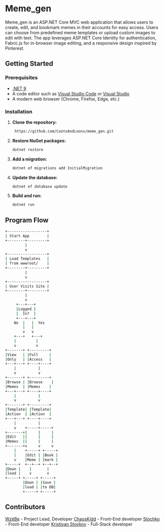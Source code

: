 # Meme_gen

Meme_gen is an ASP.NET Core MVC web application that allows users to create, edit, and bookmark memes in their accounts for easy access. Users can choose from predefined meme templates or upload custom images to edit with text. The app leverages ASP.NET Core Identity for authentication, Fabric.js for in-browser image editing, and a responsive design inspired by Pinterest.


## Getting Started

### Prerequisites

- [.NET 9](https://dotnet.microsoft.com/download)
- A code editor such as [Visual Studio Code](https://code.visualstudio.com/) or [Visual Studio](https://visualstudio.microsoft.com/)
- A modern web browser (Chrome, Firefox, Edge, etc.)

### Installation

1. **Clone the repository:**

   ```bash
    https://github.com/CootsAndLoons/meme_gen.git
    ```
2. **Restore NuGet packages:**
    ```bash
    dotnet restore
    ```
3. **Add a migration:**
    ```bash
    dotnet ef migrations add InitialMigration
    ```
4. **Update the database:**
    ```bash
    dotnet ef database update
    ```
5. **Build and run:**
    ```bash
    dotnet run
    ```

## Program Flow
```bash
+------------------+
| Start App        |
+--------+---------+
         |
         v
+------------------+
| Load Templates   |
| from wwwroot/    |
+--------+---------+
         |
         v
+------------------+
| User Visits Site |
+--------+---------+
         |
         v
     +---+---+
     |Logged |
     |  In?  |
     +---+---+
    No  |   |  Yes
        |   |
        v   v
    +---+   +---+
    |         |
    v         v
+-------+ +---------+
|View   | |Full     |
|Only   | |Access   |
+---+---+ +----+----+
    |          |
    v          v
+-------+ +---------+
|Browse | |Browse    |
|Memes  | |Memes    |
+---+---+ +----+----+
    |          |
    v          v
+-------+ +---------+
|Template| |Template|
|Action  | |Action  |
+---+---+ +----+----+
    |          |
    v    +-----+-----+
+-------+|     |     |
|Edit   ||     |     |
|Memes  ||     |     |
+-------+v     v     v
    |    +-----+ +-----+
    |    |Edit | |Book |
    v    |Meme | |mark |
+-----+  +--+--+ +--+--+
|Down |    |       |
|load |    v       v
+-----+ +-----+ +-----+
        |Down | |Save |
        |load | |to DB|
        +-----+ +-----+
```

## Contributors
[WzëBe](https://github.com/CootsAndLoons) - Project Lead, Developer
[ChaosKidd](https://github.com/ChaosKidd) - Front-End developer
[Stochko](https://github.com/Stochko) - Front-End developer
[Kristiyan Stoykov](https://github.com/kriskata06) - Full-Stack developer
